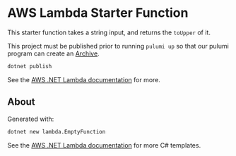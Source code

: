 # AWS Lambda Starter Function
This starter function takes a string input, and returns the `toUpper` of it.

This project must be published prior to running `pulumi up` so that our pulumi program can create an [Archive](https://www.pulumi.com/docs/reference/pkg/nodejs/pulumi/pulumi/asset/#Archive).

```bash
dotnet publish
```

See the [AWS .NET Lambda documentation](https://aws.amazon.com/blogs/compute/developing-net-core-aws-lambda-functions/) for more. 

## About
Generated with: 
```sh
dotnet new lambda.EmptyFunction
```
See the [AWS .NET Lambda documentation](https://aws.amazon.com/blogs/compute/developing-net-core-aws-lambda-functions/) for more C# templates. 

